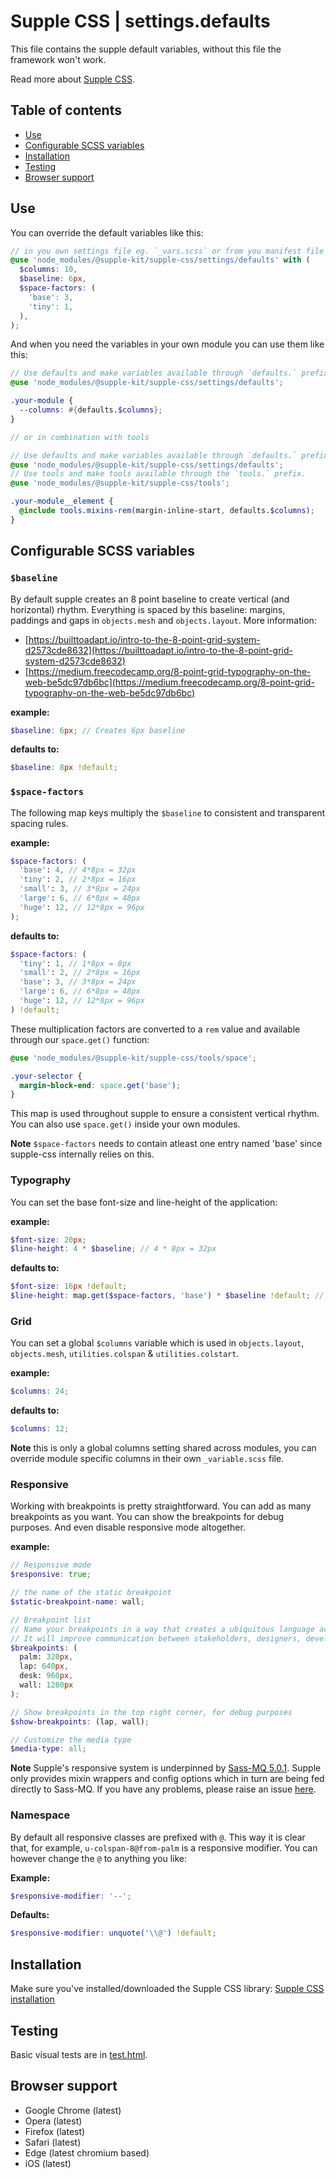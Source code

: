 # Supple CSS | settings.defaults

This file contains the supple default variables, without this file the framework won't work.

Read more about [Supple CSS](https://github.com/supple-css/supple).

## Table of contents

* [Use](#use)
* [Configurable SCSS variables](#configurable-scss-variables)
* [Installation](#installation)
* [Testing](#testing)
* [Browser support](#browser-support)

## Use
You can override the default variables like this:

```scss
// in you own settings file eg. `_vars.scss` or from you manifest file eg. `styles.scss`
@use 'node_modules/@supple-kit/supple-css/settings/defaults' with (
  $columns: 10,
  $baseline: 6px,
  $space-factors: (
    'base': 3,
    'tiny': 1,
  ),
);
```

And when you need the variables in your own module you can use them like this:

```scss
// Use defaults and make variables available through `defaults.` prefix.
@use 'node_modules/@supple-kit/supple-css/settings/defaults';

.your-module {
  --columns: #{defaults.$columns};
}

// or in combination with tools

// Use defaults and make variables available through `defaults.` prefix.
@use 'node_modules/@supple-kit/supple-css/settings/defaults';
// Use tools and make tools available through the `tools.` prefix.
@use 'node_modules/@supple-kit/supple-css/tools';

.your-module__element {
  @include tools.mixins-rem(margin-inline-start, defaults.$columns);
}
```


## Configurable SCSS variables

### `$baseline`
By default supple creates an 8 point baseline to create vertical (and horizontal) rhythm. Everything is spaced by this baseline: margins, paddings and gaps in `objects.mesh` and `objects.layout`. More information:
* [https://builttoadapt.io/intro-to-the-8-point-grid-system-d2573cde8632](https://builttoadapt.io/intro-to-the-8-point-grid-system-d2573cde8632)
* [https://medium.freecodecamp.org/8-point-grid-typography-on-the-web-be5dc97db6bc](https://medium.freecodecamp.org/8-point-grid-typography-on-the-web-be5dc97db6bc)

**example:**
```scss
$baseline: 6px; // Creates 6px baseline
```

**defaults to:**
```scss
$baseline: 8px !default;
```

### `$space-factors`
The following map keys multiply the `$baseline` to consistent and transparent spacing rules.

**example:**
```scss
$space-factors: (
  'base': 4, // 4*8px = 32px
  'tiny': 2, // 2*8px = 16px
  'small': 3, // 3*8px = 24px
  'large': 6, // 6*8px = 48px
  'huge': 12, // 12*8px = 96px
);
```

**defaults to:**
```scss
$space-factors: (
  'tiny': 1, // 1*8px = 8px
  'small': 2, // 2*8px = 16px
  'base': 3, // 3*8px = 24px
  'large': 6, // 6*8px = 48px
  'huge': 12, // 12*8px = 96px
) !default;
```

These multiplication factors are converted to a `rem` value and available through our `space.get()` function:

```scss
@use 'node_modules/@supple-kit/supple-css/tools/space';

.your-selector {
  margin-block-end: space.get('base');
}
```
This map is used throughout supple to ensure a consistent vertical rhythm. You can also use `space.get()` inside your own modules.

**Note** `$space-factors` needs to contain atleast one entry named 'base' since supple-css internally relies on this.

### Typography
You can set the base font-size and line-height of the application:

**example:**
```scss
$font-size: 20px;
$line-height: 4 * $baseline; // 4 * 8px = 32px
```

**defaults to:**
```scss
$font-size: 16px !default;
$line-height: map.get($space-factors, 'base') * $baseline !default; // 3 * 8px = 24px
```

### Grid
You can set a global `$columns` variable which is used in `objects.layout`, `objects.mesh`, `utilities.colspan` & `utilities.colstart`.

**example:**
```scss
$columns: 24;
```

**defaults to:**
```scss
$columns: 12;
```

**Note** this is only a global columns setting shared across modules, you can override module specific columns in their own `_variable.scss` file.

### Responsive
Working with breakpoints is pretty straightforward. You can add as many breakpoints as you want. You can show the breakpoints for debug purposes. And even disable responsive mode altogether.

**example:**
```scss
// Responsive mode
$responsive: true;

// the name of the static breakpoint
$static-breakpoint-name: wall;

// Breakpoint list
// Name your breakpoints in a way that creates a ubiquitous language across team members.
// It will improve communication between stakeholders, designers, developers, and testers.
$breakpoints: (
  palm: 320px,
  lap: 640px,
  desk: 960px,
  wall: 1280px
);

// Show breakpoints in the top right corner, for debug purposes
$show-breakpoints: (lap, wall);

// Customize the media type
$media-type: all;
```

**Note** Supple's responsive system is underpinned by [Sass-MQ 5.0.1](https://sass-mq.github.io/sass-mq/). Supple only provides mixin wrappers and config options which in turn are being fed directly to Sass-MQ. If you have any problems, please raise an issue [here](https://github.com/sass-mq/sass-mq/issues).


### Namespace
By default all responsive classes are prefixed with `@`. This way it is clear that, for example, `u-colspan-8@from-palm` is a responsive modifier. You can however change the `@` to anything you like:

**Example:**
```scss
$responsive-modifier: '--';
```

**Defaults:**
```scss
$responsive-modifier: unquote('\\@') !default;
```


## Installation
Make sure you've installed/downloaded the Supple CSS library: [Supple CSS installation](../../#installation)


## Testing
Basic visual tests are in [test.html](./test.html).


## Browser support

* Google Chrome (latest)
* Opera (latest)
* Firefox (latest)
* Safari (latest)
* Edge (latest chromium based)
* iOS (latest)
